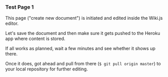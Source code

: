 <!-- TITLE: Test Page 1 -->
<!-- SUBTITLE: A quick summary of Test Page 1 -->

### Test Page 1

This page ("create new document") is initiated and edited inside the Wiki.js editor. 

Let's save the document and then make sure it gets pushed to the Heroku app where content is stored. 

If all works as planned, wait a few minutes and see whether it shows up there. 

Once it does, got ahead and pull from there (`$ git pull origin master`) to your local repository for further editing.